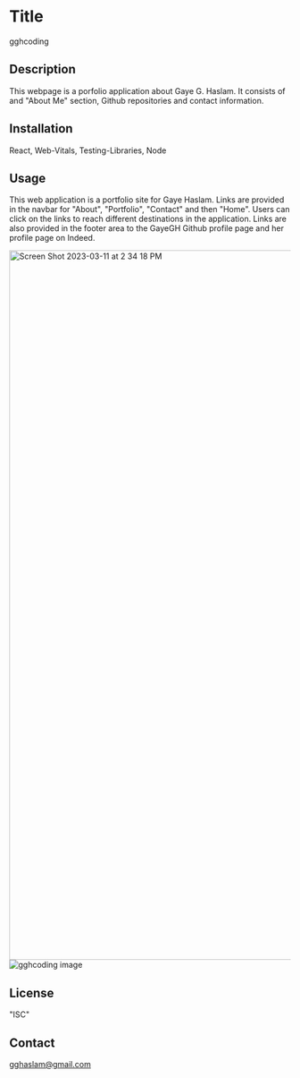 # Title
gghcoding

## Description
This webpage is a porfolio application about Gaye G. Haslam. It consists of and "About Me" section, Github repositories and contact information.

## Installation
React, Web-Vitals, Testing-Libraries, Node

## Usage
This web application is a portfolio site for Gaye Haslam. Links are provided in the navbar for "About", "Portfolio", "Contact" and then "Home". Users can click on the links to reach different destinations in the application. Links are also provided in the footer area to the GayeGH Github profile page and her profile page on Indeed.

<img width="1268" alt="Screen Shot 2023-03-11 at 2 34 18 PM" src="https://user-images.githubusercontent.com/112979481/224517571-7f337366-54ce-484f-8e38-09b6bf7f5533.png">
<img src="../../assets/gghcoding.png" alt ="gghcoding image">

## License
"ISC"

## Contact
gghaslam@gmail.com
